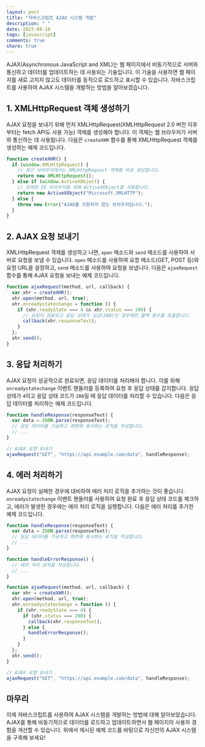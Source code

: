 ```yaml
---
layout: post
title: "자바스크립트 AJAX 시스템 개발"
description: " "
date: 2023-09-10
tags: [javascript]
comments: true
share: true
---
```


AJAX(Asynchronous JavaScript and XML)는 웹 페이지에서 비동기적으로 서버와 통신하고 데이터를 업데이트하는 데 사용되는 기술입니다. 이 기술을 사용하면 웹 페이지를 새로 고치지 않고도 데이터를 동적으로 로드하고 표시할 수 있습니다. 자바스크립트를 사용하여 AJAX 시스템을 개발하는 방법을 알아보겠습니다.

## 1. XMLHttpRequest 객체 생성하기

AJAX 요청을 보내기 위해 먼저 XMLHttpRequest(XMLHttpRequest 2.0 버전 이후부터는 fetch API도 사용 가능) 객체를 생성해야 합니다. 이 객체는 웹 브라우저가 서버와 통신하는 데 사용됩니다. 다음은 `createXHR` 함수를 통해 XMLHttpRequest 객체를 생성하는 예제 코드입니다.

```javascript
function createXHR() {
  if (window.XMLHttpRequest) {
    // 최신 브라우저에서는 XMLHttpRequest 객체를 바로 생성합니다.
    return new XMLHttpRequest();
  } else if (window.ActiveXObject) {
    // 오래된 IE 브라우저를 위해 ActiveXObject를 사용합니다.
    return new ActiveXObject("Microsoft.XMLHTTP");
  } else {
    throw new Error("AJAX를 지원하지 않는 브라우저입니다.");
  }
}
```

## 2. AJAX 요청 보내기

XMLHttpRequest 객체를 생성하고 나면, `open` 메소드와 `send` 메소드를 사용하여 서버로 요청을 보낼 수 있습니다. `open` 메소드를 사용하여 요청 메소드(GET, POST 등)와 요청 URL을 설정하고, `send` 메소드를 사용하여 요청을 보냅니다. 다음은 `ajaxRequest` 함수를 통해 AJAX 요청을 보내는 예제 코드입니다.

```javascript
function ajaxRequest(method, url, callback) {
  var xhr = createXHR();
  xhr.open(method, url, true);
  xhr.onreadystatechange = function () {
    if (xhr.readyState === 4 && xhr.status === 200) {
      // 요청이 완료되고 응답 상태가 성공(200)인 경우에만 콜백 함수를 호출합니다.
      callback(xhr.responseText);
    }
  };
  xhr.send();
}
```

## 3. 응답 처리하기

AJAX 요청이 성공적으로 완료되면, 응답 데이터를 처리해야 합니다. 이를 위해 `onreadystatechange` 이벤트 핸들러를 등록하여 요청 후 응답 상태를 감지합니다. 응답 상태가 `4`이고 응답 상태 코드가 `200`일 때 응답 데이터를 처리할 수 있습니다. 다음은 응답 데이터를 처리하는 예제 코드입니다.

```javascript
function handleResponse(responseText) {
  var data = JSON.parse(responseText);
  // 응답 데이터를 가공하고 화면에 표시하는 로직을 작성합니다.
  // ...
}

// AJAX 요청 보내기
ajaxRequest("GET", "https://api.example.com/data", handleResponse);
```

## 4. 에러 처리하기

AJAX 요청이 실패한 경우에 대비하여 에러 처리 로직을 추가하는 것이 좋습니다. `onreadystatechange` 이벤트 핸들러를 사용하여 요청 완료 후 응답 상태 코드를 체크하고, 에러가 발생한 경우에는 에러 처리 로직을 실행합니다. 다음은 에러 처리를 추가한 예제 코드입니다.

```javascript
function handleResponse(responseText) {
  var data = JSON.parse(responseText);
  // 응답 데이터를 가공하고 화면에 표시하는 로직을 작성합니다.
  // ...
}

function handleErrorResponse() {
  // 에러 처리 로직을 작성합니다.
  // ...
}

function ajaxRequest(method, url, callback) {
  var xhr = createXHR();
  xhr.open(method, url, true);
  xhr.onreadystatechange = function () {
    if (xhr.readyState === 4) {
      if (xhr.status === 200) {
        callback(xhr.responseText);
      } else {
        handleErrorResponse();
      }
    }
  };
  xhr.send();
}

// AJAX 요청 보내기
ajaxRequest("GET", "https://api.example.com/data", handleResponse);
```

## 마무리

이제 자바스크립트를 사용하여 AJAX 시스템을 개발하는 방법에 대해 알아보았습니다. AJAX를 통해 비동기적으로 데이터를 로드하고 업데이트하면서 웹 페이지의 사용자 경험을 개선할 수 있습니다. 위에서 제시된 예제 코드를 바탕으로 자신만의 AJAX 시스템을 구축해 보세요!